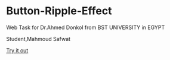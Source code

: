 # Button-Ripple-Effect
Web Task for Dr.Ahmed Donkol from BST UNIVERSITY in EGYPT 



Student,Mahmoud Safwat


<a href="https://htmlpreview.github.io/?file:///C:/Users/safwa/OneDrive/Desktop/button%203/index.html">Try it out</a>
